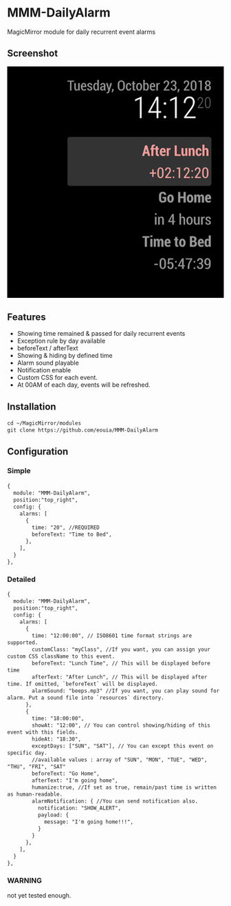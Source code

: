 # MMM-DailyAlarm
MagicMirror module for daily recurrent event alarms

## Screenshot
![Screenshot](https://raw.githubusercontent.com/eouia/MMM-DailyAlarm/master/sc.png)

## Features
- Showing time remained & passed for daily recurrent events
- Exception rule by day available
- beforeText / afterText
- Showing & hiding by defined time
- Alarm sound playable
- Notification enable
- Custom CSS for each event.
- At 00AM of each day, events will be refreshed.

## Installation
```
cd ~/MagicMirror/modules
git clone https://github.com/eouia/MMM-DailyAlarm
```

## Configuration
### Simple
```
{
  module: "MMM-DailyAlarm",
  position:"top_right",
  config: {
    alarms: [
      {
        time: "20", //REQUIRED
        beforeText: "Time to Bed",
      },
    ],
  }
},
```
### Detailed
```
{
  module: "MMM-DailyAlarm",
  position:"top_right",
  config: {
    alarms: [
      {
        time: "12:00:00", // ISO8601 time format strings are supported.
        customClass: "myClass", //If you want, you can assign your custom CSS className to this event.
        beforeText: "Lunch Time", // This will be displayed before time
        afterText: "After Lunch", // This will be displayed after time. If omitted, `beforeText` will be displayed.
        alarmSound: "beeps.mp3" //If you want, you can play sound for alarm. Put a sound file into `resources` directory.
      },
      {
        time: "18:00:00",
        showAt: "12:00", // You can control showing/hiding of this event with this fields.
        hideAt: "18:30",
        exceptDays: ["SUN", "SAT"], // You can except this event on specific day.
        //available values : array of "SUN", "MON", "TUE", "WED", "THU", "FRI", "SAT"
        beforeText: "Go Home",
        afterText: "I'm going home",
        humanize:true, //If set as true, remain/past time is written as human-readable.
        alarmNotification: { //You can send notification also.
          notification: "SHOW_ALERT",
          payload: {
            message: "I'm going home!!!",
          }
        }
      },
    ],
  }
},
```

### WARNING
not yet tested enough.

